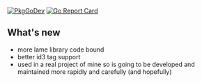 [![PkgGoDev](https://pkg.go.dev/badge/github.com/Fast-IQ/go-lame)](https://pkg.go.dev/github.com/Fast-IQ/go-lame)
[![Go Report Card](https://goreportcard.com/badge/github.com/Fast-IQ/go-lame)](https://goreportcard.com/report/github.com/Fast-IQ/go-lame)


## What's new

  * more lame library code bound
  * better id3 tag support
  * used in a real project of mine so is going to be developed and maintained more rapidly and carefully (and hopefully)

